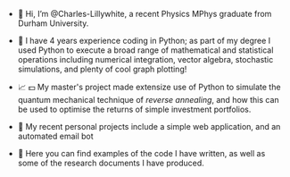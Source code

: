 - 👋 Hi, I’m @Charles-Lillywhite, a recent Physics MPhys graduate from Durham University.

- 👾 I have 4 years experience coding in Python; as part of my degree I used Python to execute a broad range of mathematical 
     and statistical operations including numerical integration, vector algebra, stochastic simulations, and plenty of cool graph plotting!
     
- 📈 💵 My master's project made extensize use of Python to simulate the quantum mechanical technique of *reverse annealing*, and how this can be used to
 optimise the returns of simple investment portfolios. 
 
- 🤖 My recent personal projects include a simple web application, and an automated email bot

- 🧩 Here you can find examples of the code I have written, as well as some of the research documents I have produced. 

<!---
Charles-Lillywhite/Charles-Lillywhite is a ✨ special ✨ repository because its `README.md` (this file) appears on your GitHub profile.
You can click the Preview link to take a look at your changes.
--->
